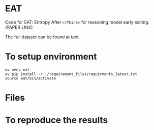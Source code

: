 # EAT

Code for EAT: Entropy After `</Think>` for reasoning model early exiting. (PAPER LINK)

The full dataset can be found at [text](https://huggingface.co/datasets/xidulu/eat_rollouts)


# To setup environment
```
uv venv eat
uv pip install -r ./requirement_files/requirments_latest.txt
source eat/bin/activate
```

# Files


# To reproduce the results
